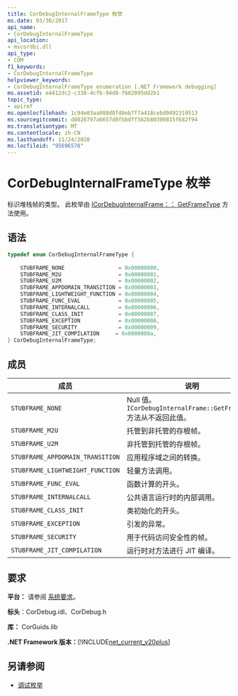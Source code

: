 ```yaml
---
title: CorDebugInternalFrameType 枚举
ms.date: 03/30/2017
api_name:
- CorDebugInternalFrameType
api_location:
- mscordbi.dll
api_type:
- COM
f1_keywords:
- CorDebugInternalFrameType
helpviewer_keywords:
- CorDebugInternalFrameType enumeration [.NET Framework debugging]
ms.assetid: e4412dc2-c338-4cfb-94d8-f682095dd2b1
topic_type:
- apiref
ms.openlocfilehash: 1c94e03aa088d8f48eb7f7a418cebd0492319513
ms.sourcegitcommit: d8020797a6657d0fbbdff362b80300815f682f94
ms.translationtype: MT
ms.contentlocale: zh-CN
ms.lasthandoff: 11/24/2020
ms.locfileid: "95696578"
---
```

# <a name="cordebuginternalframetype-enumeration"></a>CorDebugInternalFrameType 枚举

标识堆栈帧的类型。 此枚举由 [ICorDebugInternalFrame：： GetFrameType](icordebuginternalframe-getframetype-method.md) 方法使用。  
  
## <a name="syntax"></a>语法  
  
```cpp  
typedef enum CorDebugInternalFrameType {  
  
    STUBFRAME_NONE                 = 0x00000000,  
    STUBFRAME_M2U                  = 0x00000001,  
    STUBFRAME_U2M                  = 0x00000002,  
    STUBFRAME_APPDOMAIN_TRANSITION = 0x00000003,  
    STUBFRAME_LIGHTWEIGHT_FUNCTION = 0x00000004,  
    STUBFRAME_FUNC_EVAL            = 0x00000005,  
    STUBFRAME_INTERNALCALL         = 0x00000006,  
    STUBFRAME_CLASS_INIT           = 0x00000007,  
    STUBFRAME_EXCEPTION            = 0x00000008,  
    STUBFRAME_SECURITY             = 0x00000009,  
    STUBFRAME_JIT_COMPILATION     = 0x0000000a,  
} CorDebugInternalFrameType;  
```  
  
## <a name="members"></a>成员  
  
|成员|说明|  
|------------|-----------------|  
|`STUBFRAME_NONE`|Null 值。 `ICorDebugInternalFrame::GetFrameType`方法从不返回此值。|  
|`STUBFRAME_M2U`|托管到非托管的存根帧。|  
|`STUBFRAME_U2M`|非托管到托管的存根帧。|  
|`STUBFRAME_APPDOMAIN_TRANSITION`|应用程序域之间的转换。|  
|`STUBFRAME_LIGHTWEIGHT_FUNCTION`|轻量方法调用。|  
|`STUBFRAME_FUNC_EVAL`|函数计算的开头。|  
|`STUBFRAME_INTERNALCALL`|公共语言运行时的内部调用。|  
|`STUBFRAME_CLASS_INIT`|类初始化的开头。|  
|`STUBFRAME_EXCEPTION`|引发的异常。|  
|`STUBFRAME_SECURITY`|用于代码访问安全性的帧。|  
|`STUBFRAME_JIT_COMPILATION`|运行时对方法进行 JIT 编译。|  
  
## <a name="requirements"></a>要求  

 **平台：** 请参阅 [系统要求](../../get-started/system-requirements.md)。  
  
 **标头**：CorDebug.idl、CorDebug.h  
  
 **库：** CorGuids.lib  
  
 **.NET Framework 版本：**[!INCLUDE[net_current_v20plus](../../../../includes/net-current-v20plus-md.md)]  
  
## <a name="see-also"></a>另请参阅

- [调试枚举](debugging-enumerations.md)
